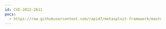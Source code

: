 ```yaml
---
id: CVE-2012-2611
pocs:
  - https://raw.githubusercontent.com/rapid7/metasploit-framework/master/modules/exploits/windows/misc/sap_netweaver_dispatcher.rb
---
```

